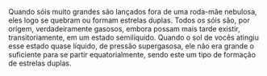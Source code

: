 ﻿Quando sóis muito grandes são lançados fora de uma roda-mãe nebulosa, eles logo se quebram ou formam estrelas duplas. Todos os sóis são, por origem, verdadeiramente gasosos, embora possam mais tarde existir, transitoriamente, em um estado semilíquido. Quando o sol de vocês atingiu esse estado quase líquido, de pressão supergasosa, ele não era grande o suficiente para se partir equatorialmente, sendo este um tipo de formação de estrelas duplas.